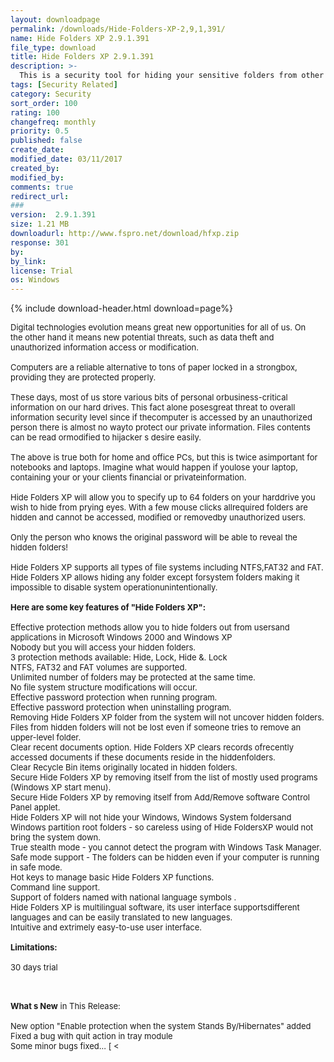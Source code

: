 ```yaml
---
layout: downloadpage
permalink: /downloads/Hide-Folders-XP-2,9,1,391/
name: Hide Folders XP 2.9.1.391
file_type: download
title: Hide Folders XP 2.9.1.391
description: >-
  This is a security tool for hiding your sensitive folders from other users
tags: [Security Related]
category: Security
sort_order: 100
rating: 100
changefreq: monthly
priority: 0.5
published: false
create_date:
modified_date: 03/11/2017
created_by:
modified_by:
comments: true
redirect_url:
###
version:  2.9.1.391
size: 1.21 MB
downloadurl: http://www.fspro.net/download/hfxp.zip
response: 301
by:
by_link:
license: Trial
os: Windows
---
```


{% include download-header.html download=page%}

<p style="fix-download-text !important">
<p><font size="2"><p>Digital technologies evolution means great new opportunities for all of us. On <br />
the other hand it means new potential threats, such as data theft and unauthorized information access or modification. <br />
<br />
Computers are a reliable alternative to tons of paper locked in a strongbox, providing they are protected properly.<br />
<br />
These days, most of us store various bits of personal orbusiness-critical information on our hard drives. This fact alone posesgreat threat to overall information security level since if thecomputer is accessed by an unauthorized person there is almost no wayto protect our private information. Files contents can be read ormodified to hijacker s desire easily.<br />
<br />
The above is true both for home and office PCs, but this is twice asimportant for notebooks and laptops. Imagine what would happen if youlose your laptop, containing your or your clients financial or privateinformation. <br />
<br />
Hide Folders XP will allow you to specify up to 64 folders on your harddrive you wish to hide from prying eyes. With a few mouse clicks allrequired folders are hidden and cannot be accessed, modified or removedby unauthorized users. <br />
<br />
Only the person who knows the original password will be able to reveal the hidden folders!<br />
<br />
Hide Folders XP supports all types of file systems including NTFS,FAT32 and FAT. Hide Folders XP allows hiding any folder except forsystem folders making it impossible to disable system operationunintentionally. <br />
<br />
<span><strong>Here are some key features of "Hide Folders XP":</strong></span><br />
<br />
Effective protection methods allow you to hide folders out from usersand applications in Microsoft Windows 2000 and Windows XP <br />
Nobody but you will access your hidden folders. <br />
3 protection methods available: Hide, Lock, Hide &amp;. Lock <br />
NTFS, FAT32 and FAT volumes are supported. <br />
Unlimited number of folders may be protected at the same time. <br />
No file system structure modifications will occur. <br />
Effective password protection when running program. <br />
Effective password protection when uninstalling program. <br />
Removing Hide Folders XP folder from the system will not uncover hidden folders. <br />
Files from hidden folders will not be lost even if someone tries to remove an upper-level folder. <br />
Clear recent documents option. Hide Folders XP clears records ofrecently accessed documents if these documents reside in the hiddenfolders. <br />
Clear Recycle Bin items originally located in hidden folders. <br />
Secure Hide Folders XP by removing itself from the list of mostly used programs (Windows XP start menu). <br />
Secure Hide Folders XP by removing itself from Add/Remove software Control Panel applet. <br />
Hide Folders XP will not hide your Windows, Windows System foldersand Windows partition root folders - so careless using of Hide FoldersXP would not bring the system down. <br />
True stealth mode - you cannot detect the program with Windows Task Manager. <br />
Safe mode support - The folders can be hidden even if your computer is running in safe mode. <br />
Hot keys to manage basic Hide Folders XP functions. <br />
Command line support. <br />
Support of folders named with national language symbols . <br />
Hide Folders XP is multilingual software, its user interface supportsdifferent languages and can be easily translated to new languages. <br />
Intuitive and extrimely easy-to-use user interface.<br />
<br />
<span><strong>Limitations:</strong></span><br />
<br />
30 days trial <br />
</p>
<div class="celltext_big"><br />
<br />
<strong>What s New</strong> in This Release:<br />
<br />
New option "Enable protection when the system Stands By/Hibernates" added <br />
Fixed a bug with quit action in tray module<br />
Some minor bugs fixed... [ &lt;</div></p></p>

